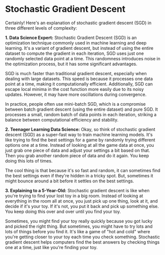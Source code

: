 # Stochastic Gradient Descent

Certainly! Here's an explanation of stochastic gradient descent (SGD) in three different levels of complexity:

**1. Data Science Expert:**
Stochastic Gradient Descent (SGD) is an optimization technique commonly used in machine learning and deep learning. It's a variant of gradient descent, but instead of using the entire dataset to compute the gradient in each iteration, SGD uses just one randomly selected data point at a time. This randomness introduces noise in the optimization process, but it has some significant advantages.

SGD is much faster than traditional gradient descent, especially when dealing with large datasets. This speed is because it processes one data point at a time, making it computationally efficient. Additionally, SGD can escape local minima in the cost function more easily due to its noisy updates. However, it may have more oscillations during convergence.

In practice, people often use mini-batch SGD, which is a compromise between batch gradient descent (using the entire dataset) and pure SGD. It processes a small, random batch of data points in each iteration, striking a balance between computational efficiency and stability.

**2. Teenager Learning Data Science:**
Okay, so think of stochastic gradient descent (SGD) as a super-fast way to train machine learning models. It's like trying to find the best settings for a game by randomly trying different options one at a time. Instead of looking at all the game data at once, you just grab one piece of data and adjust your settings a bit based on that. Then you grab another random piece of data and do it again. You keep doing this lots of times.

The cool thing is that because it's so fast and random, it can sometimes find the best settings even if they're hidden in a tricky spot. But, sometimes it might bounce around a bit before it settles on the best settings.

**3. Explaining to a 5-Year-Old:**
Stochastic gradient descent is like when you're trying to find your lost toy in a big room. Instead of looking at everything in the room all at once, you just pick up one thing, look at it, and decide if it's your toy. If it's not, you put it back and pick up something else. You keep doing this over and over until you find your toy.

Sometimes, you might find your toy really quickly because you got lucky and picked the right thing. But sometimes, you might have to try lots and lots of things before you find it. It's like a game of "hot and cold" where you're getting closer to your toy each time you check something. Stochastic gradient descent helps computers find the best answers by checking things one at a time, just like you're finding your toy.